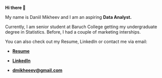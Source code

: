 **Hi there 👋**

My name is Daniil Mikheev and I am an aspiring **Data Analyst.**

Currently, I am senior student at Baruch College getting my undergraduate degree in Statistics.
Before, I had a couple of marketing interships.

You can also check out my Resume, LinkedIn or contact me via email:

- **[Resume](https://github.com/Woys/Woys/blob/master/Resume%20Daniil%20Mikheev.pdf)**

- **[LinkedIn](https://www.linkedin.com/in/daniil-mikheev/)**

- **[dmikheeev@gmail.com](mailto:dmikheeev@gmail.com)**

